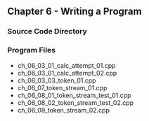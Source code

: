 ## Chapter 6 - Writing a Program
### Source Code Directory

### Program Files
* ch\_06\_03\_01\_calc\_attempt\_01.cpp
* ch\_06\_03\_01\_calc\_attempt\_02.cpp
* ch\_06\_03\_03\_token\_01.cpp
* ch\_06\_07\_token\_stream\_01.cpp
* ch\_06\_08\_01\_token\_stream\_test\_01.cpp
* ch\_06\_08\_02\_token\_stream\_test\_02.cpp
* ch\_06\_09\_token\_stream\_02.cpp 
